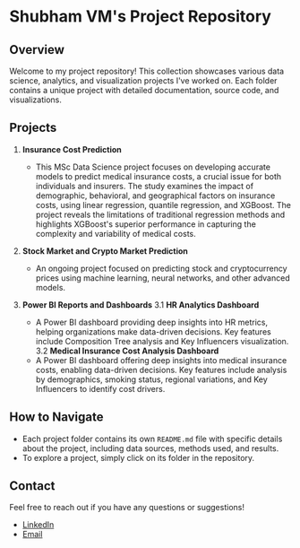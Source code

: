 # Shubham VM's Project Repository

## Overview
Welcome to my project repository! This collection showcases various data science, analytics, and visualization projects I've worked on. Each folder contains a unique project with detailed documentation, source code, and visualizations.

## Projects

1. **Insurance Cost Prediction**
   - This MSc Data Science project focuses on developing accurate models to predict medical insurance costs, a crucial issue for both individuals and insurers. The study examines the impact of demographic, behavioral, and geographical factors on insurance costs, using linear regression, quantile regression, and XGBoost. The project reveals the limitations of traditional regression methods and highlights XGBoost's superior performance in capturing the complexity and variability of medical costs.

2. **Stock Market and Crypto Market Prediction**
   - An ongoing project focused on predicting stock and cryptocurrency prices using machine learning, neural networks, and other advanced models.

3. **Power BI Reports and Dashboards**
3.1 **HR Analytics Dashboard**
   - A Power BI dashboard providing deep insights into HR metrics, helping organizations make data-driven decisions. Key features include Composition Tree analysis and Key Influencers visualization.
3.2 **Medical Insurance Cost Analysis Dashboard**
   - A Power BI dashboard offering deep insights into medical insurance costs, enabling data-driven decisions. Key features include analysis by demographics, smoking status, regional variations, and Key Influencers to identify cost drivers.



## How to Navigate
- Each project folder contains its own `README.md` file with specific details about the project, including data sources, methods used, and results.
- To explore a project, simply click on its folder in the repository.

## Contact
Feel free to reach out if you have any questions or suggestions!
- [LinkedIn](https://www.linkedin.com/in/shubhamvm/)
- [Email](mailto:shubhamverma321@gmail.com)
